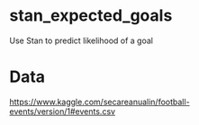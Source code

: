# stan_expected_goals
Use Stan to predict likelihood of a goal


# Data
https://www.kaggle.com/secareanualin/football-events/version/1#events.csv
